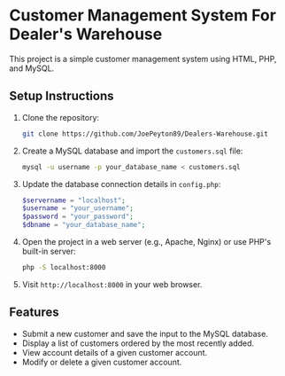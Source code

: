 # Customer Management System For Dealer's Warehouse

This project is a simple customer management system using HTML, PHP, and MySQL.

## Setup Instructions

1. Clone the repository:

    ```bash
    git clone https://github.com/JoePeyton89/Dealers-Warehouse.git
    ```

2. Create a MySQL database and import the `customers.sql` file:

    ```bash
    mysql -u username -p your_database_name < customers.sql
    ```

3. Update the database connection details in `config.php`:

    ```php
    $servername = "localhost";
    $username = "your_username";
    $password = "your_password";
    $dbname = "your_database_name";
    ```

4. Open the project in a web server (e.g., Apache, Nginx) or use PHP's built-in server:

    ```bash
    php -S localhost:8000
    ```

5. Visit `http://localhost:8000` in your web browser.

## Features

- Submit a new customer and save the input to the MySQL database.
- Display a list of customers ordered by the most recently added.
- View account details of a given customer account.
- Modify or delete a given customer account.